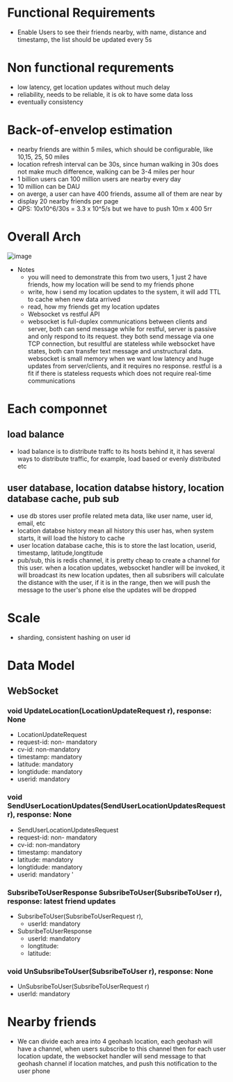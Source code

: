 # Functional Requirements
- Enable Users to see their friends nearby, with name, distance and timestamp, the list should be updated every 5s
# Non functional requrements
- low latency, get location updates without much delay
- reliability, needs to be reliable, it is ok to have some data loss 
- eventually consistency 
# Back-of-envelop estimation 
- nearby friends are within 5 miles, which should be configurable, like 10,15, 25, 50 miles
- location refresh interval can be 30s, since human walking in 30s does not make much difference, walking can be 3-4 miles per hour
- 1 billion users can 100 million users are nearby every day
- 10 million can be DAU
- on averge, a user can have 400 friends, assume all of them are near by 
- display 20 nearby friends per page
- QPS: 10x10^6/30s = 3.3 x 10^5/s but we have to push 10m x 400 5rr

# Overall Arch
![image](https://user-images.githubusercontent.com/19477057/235701187-ac757775-585e-4fb0-98a6-24e406713059.png)

- Notes 
  - you will need to demonstrate this from two users, 1 just 2 have friends, how my location will be send to my friends phone
  - write, how i send my location updates to the system, it will add TTL to cache when new data arrived 
  - read, how my friends get my location updates
  - Websocket vs restful API
  - websocket is full-duplex communications between clients and server, both  can send message while for restful, server is passive and only respond to its request. they both send message via one TCP connection, but resultful are stateless while websocket have states, both can transfer text message and unstructural data. websocket is small memory when we want low latency and huge updates from server/clients, and it requires no response. restful is a fit if there is stateless requests which does not require real-time communications
# Each componnet
## load balance 
- load balance is to distribute traffc to its hosts behind it, it has several ways to distribute traffic, for example, load based or evenly distributed etc
## user database, location databse history, location database cache, pub sub
- use db stores user profile related meta data, like user name, user id, email, etc
- location databse history mean all history this user has, when system starts, it will load the history to cache 
- user location database cache, this is to store the last location, userid, timestamp, latitude,longtitude 
- pub/sub, this is redis channel, it is pretty cheap to create a channel for this user. when a location updates, websocket handler will be invoked, it will broadcast its new location updates, then all subsribers will calculate the distance with the user, if it is in the range, then we will push the message to the user's phone else the updates will be dropped
# Scale 
- sharding, consistent hashing on user id
# Data Model 
## WebSocket
### void UpdateLocation(LocationUpdateRequest r), response: None 
-  LocationUpdateRequest 
  - request-id: non- mandatory 
  - cv-id: non-mandatory 
  - timestamp: mandatory 
  - latitude: mandatory 
  - longtidude: mandatory 
  - userid: mandatory 
### void SendUserLocationUpdates(SendUserLocationUpdatesRequest r), response: None 
-  SendUserLocationUpdatesRequest
  - request-id: non- mandatory 
  - cv-id: non-mandatory 
  - timestamp: mandatory 
  - latitude: mandatory 
  - longtidude: mandatory 
  - userid: mandatory '
### SubsribeToUserResponse SubsribeToUser(SubsribeToUser r), response: latest friend updates
- SubsribeToUser(SubsribeToUserRequest r),  
  - userId: mandatory 
- SubsribeToUserResponse
  - userId: mandatory
  - longtitude: 
  - latitude: 
### void UnSubsribeToUser(SubsribeToUser r), response: None 
-  UnSubsribeToUser(SubsribeToUserRequest r)
  - userId: mandatory     
 
     

# Nearby friends
- We can divide each area into 4 geohash location, each geohash will have a channel, when users subscribe to this channel then for each user location update, the websocket handler will send message to that geohash channel if location matches, and push this notification to the user phone 




